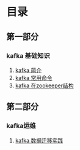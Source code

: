 # 目录
## 第一部分 
### kafka 基础知识
1. [kafka 简介](https://github.com/yueyuanyang/kafka/blob/master/doc/part1.md)
2. [kafka 常用命令](https://github.com/yueyuanyang/kafka/blob/master/doc/part2.md)
3. [kafka 在zookeeper结构](https://github.com/yueyuanyang/kafka/blob/master/doc/part3.md)



## 第二部分 
### kafka运维
1. [kafka 数据迁移实践](https://github.com/yueyuanyang/kafka/blob/master/operation/part1.md)
